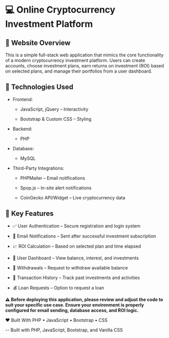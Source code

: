 # 💻 Online Cryptocurrency Investment Platform

## 📖 Website Overview

This is a simple full-stack web application that mimics the core functionality of a modern cryptocurrency investment platform. Users can create accounts, choose investment plans, earn returns on investment (ROI) based on selected plans, and manage their portfolios from a user dashboard.

## 🔧 Technologies Used

- Frontend:

  - JavaScript, jQuery – Interactivity

  - Bootstrap & Custom CSS – Styling

- Backend:

  - PHP

- Database:

  - MySQL

- Third-Party Integrations:

  - PHPMailer – Email notifications

  - Spop.js – In-site alert notifications

  - CoinGecko API/Widget – Live cryptocurrency data

## 🔐 Key Features

- ✅ User Authentication – Secure registration and login system

- 📩 Email Notifications – Sent after successful investment subscription

- 📈 ROI Calculation – Based on selected plan and time elapsed

- 👤 User Dashboard – View balance, interest, and investments

- 💸 Withdrawals – Request to withdraw available balance

- 📜 Transaction History – Track past investments and activities

- 💰 Loan Requests – Option to request a loan

**⚠️ Before deploying this application, please review and adjust the code to suit your specific use case. Ensure your environment is properly configured for email sending, database access, and ROI logic.**

❤️ Built With
PHP • JavaScript • Bootstrap • CSS

-- Built with PHP, JavaScript, Bootstrap, and Vanilla CSS
